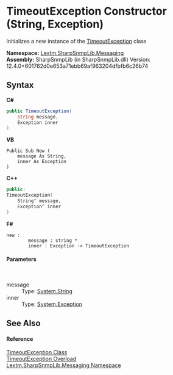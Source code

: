 # TimeoutException Constructor (String, Exception)
 

Initializes a new instance of the <a href="T_Lextm_SharpSnmpLib_Messaging_TimeoutException">TimeoutException</a> class

**Namespace:**&nbsp;<a href="N_Lextm_SharpSnmpLib_Messaging">Lextm.SharpSnmpLib.Messaging</a><br />**Assembly:**&nbsp;SharpSnmpLib (in SharpSnmpLib.dll) Version: 12.4.0+601762d0e653a71ebb69af963204dfbfb6c26b74

## Syntax

**C#**<br />
``` C#
public TimeoutException(
	string message,
	Exception inner
)
```

**VB**<br />
``` VB
Public Sub New ( 
	message As String,
	inner As Exception
)
```

**C++**<br />
``` C++
public:
TimeoutException(
	String^ message, 
	Exception^ inner
)
```

**F#**<br />
``` F#
new : 
        message : string * 
        inner : Exception -> TimeoutException
```


#### Parameters
&nbsp;<dl><dt>message</dt><dd>Type: <a href="https://docs.microsoft.com/dotnet/api/system.string" target="_blank" rel="noopener noreferrer">System.String</a><br /></dd><dt>inner</dt><dd>Type: <a href="https://docs.microsoft.com/dotnet/api/system.exception" target="_blank" rel="noopener noreferrer">System.Exception</a><br /></dd></dl>

## See Also


#### Reference
<a href="T_Lextm_SharpSnmpLib_Messaging_TimeoutException">TimeoutException Class</a><br /><a href="Overload_Lextm_SharpSnmpLib_Messaging_TimeoutException__ctor">TimeoutException Overload</a><br /><a href="N_Lextm_SharpSnmpLib_Messaging">Lextm.SharpSnmpLib.Messaging Namespace</a><br />